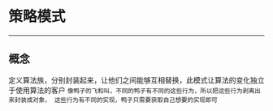 # 策略模式
--------------

## 概念
定义算法族，分别封装起来，让他们之间能够互相替换，此模式让算法的变化独立于使用算法的客户
`像鸭子的飞和叫，不同的鸭子有不同的这些行为，所以把这些行为剥离出来封装成对象，
这些行为有不同的实现，鸭子只需要获取自己想要的实现即可`